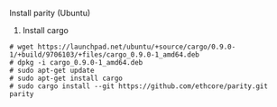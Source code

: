 
Install parity (Ubuntu)
1. Install cargo
```
# wget https://launchpad.net/ubuntu/+source/cargo/0.9.0-1/+build/9706103/+files/cargo_0.9.0-1_amd64.deb
# dpkg -i cargo_0.9.0-1_amd64.deb
# sudo apt-get update
# sudo apt-get install cargo
# sudo cargo install --git https://github.com/ethcore/parity.git parity
```
